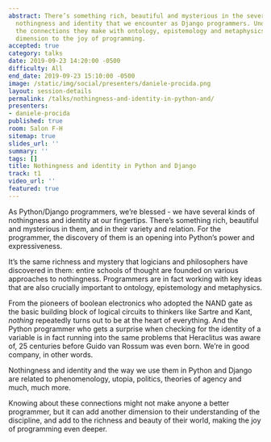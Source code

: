 ```yaml
---
abstract: There’s something rich, beautiful and mysterious in the several kinds of
  nothingness and identity that we encounter as Django programmers. Understanding
  the connections they make with ontology, epistemology and metaphysics adds another
  dimension to the joy of programming.
accepted: true
category: talks
date: 2019-09-23 14:20:00 -0500
difficulty: All
end_date: 2019-09-23 15:10:00 -0500
image: /static/img/social/presenters/daniele-procida.png
layout: session-details
permalink: /talks/nothingness-and-identity-in-python-and/
presenters:
- daniele-procida
published: true
room: Salon F-H
sitemap: true
slides_url: ''
summary: ''
tags: []
title: Nothingness and identity in Python and Django
track: t1
video_url: ''
featured: true
---
```


As Python/Django programmers, we’re blessed - we have several kinds of nothingness and identity at our fingertips. There’s something rich, beautiful and mysterious in them, and in their variety and relation. For the programmer, the discovery of them is an opening into Python’s power and expressiveness.

It’s the same richness and mystery that logicians and philosophers have discovered in them: entire schools of thought are founded on various approaches to nothingness. Programmers are in fact working with key ideas that are also crucially important to ontology, epistemology and metaphysics.

From the pioneers of boolean electronics who adopted the NAND gate as the basic building block of logical circuits to thinkers like Sartre and Kant, *nothing* repeatedly turns out to be at the heart of everything. And the Python programmer who gets a surprise when checking for the identity of a variable is in fact running into the same problems that Heraclitus was aware of, 25 centuries before Guido van Rossum was even born. We’re in good company, in other words.

Nothingness and identity and the way we use them in Python and Django are related to phenomenology, utopia, politics, theories of agency and much, much more.

Knowing about these connections might not make anyone a better programmer, but it can add another dimension to their understanding of the discipline, and add to the richness and beauty of their world, making the joy of programming even deeper.
